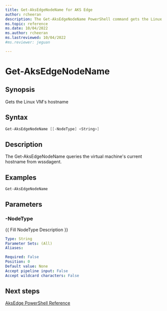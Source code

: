 ```yaml
---
title: Get-AksEdgeNodeName for AKS Edge
author: rcheeran
description: The Get-AksEdgeNodeName PowerShell command gets the Linux VM's hostname
ms.topic: reference
ms.date: 10/04/2022
ms.author: rcheeran 
ms.lastreviewed: 10/04/2022
#ms.reviewer: jeguan

---
```


# Get-AksEdgeNodeName

## Synopsis
Gets the Linux VM's hostname

## Syntax

```powershell
Get-AksEdgeNodeName [[-NodeType] <String>]
```

## Description
The Get-AksEdgeNodeName queries the virtual machine's current hostname from wssdagent.

## Examples

```powershell
Get-AksEdgeNodeName
```

## Parameters

### -NodeType
{{ Fill NodeType Description }}

```yaml
Type: String
Parameter Sets: (All)
Aliases:

Required: False
Position: 0
Default value: None
Accept pipeline input: False
Accept wildcard characters: False
```

## Next steps

[AksEdge PowerShell Reference](./index.md)
